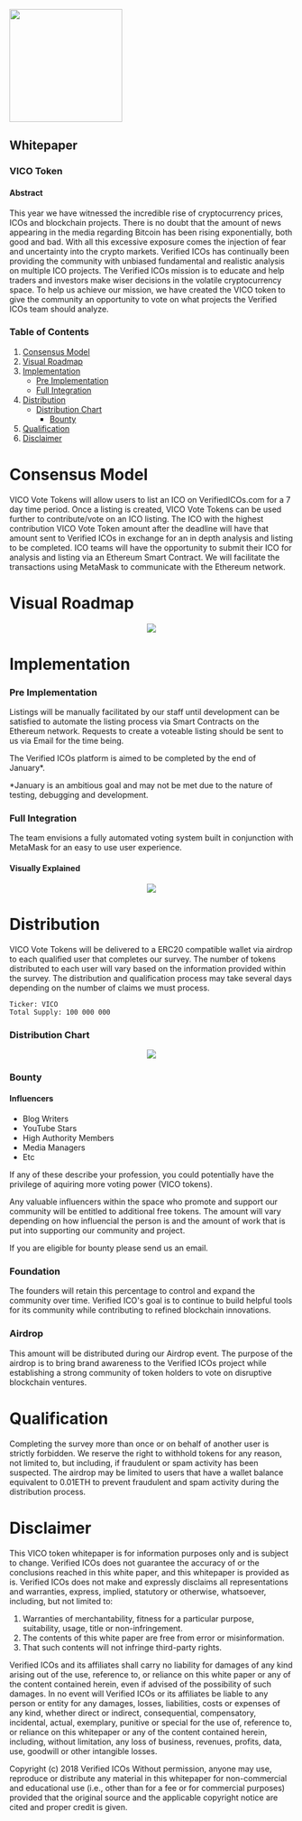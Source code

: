 <p align="left">
<img src="https://daks2k3a4ib2z.cloudfront.net/59988441ab717100012c9708/599bc5713f1ad60001cf937f_verified_icosNEW1.png" width="200px">
</p>

## Whitepaper

### VICO Token

#### Abstract

This year we have witnessed the incredible rise of cryptocurrency prices, ICOs and blockchain projects. There is no doubt that the amount of news appearing in the media regarding Bitcoin has been rising exponentially, both good and bad. With all this excessive exposure comes the injection of fear and uncertainty into the crypto markets. Verified ICOs has continually been providing the community with unbiased fundamental and realistic analysis on multiple ICO projects. The Verified ICOs mission is to educate and help traders and investors make wiser decisions in the volatile cryptocurrency space. To help us achieve our mission, we have created the VICO token to give the community an opportunity to vote on what projects the Verified ICOs team should analyze.

### Table of Contents

1. [Consensus Model](#consensus-model)
2. [Visual Roadmap](#visual-roadmap)
3. [Implementation](#implementation)
   * [Pre Implementation](#pre-implementation)
   * [Full Integration](#full-integration)
4. [Distribution](#distribution)
   * [Distribution Chart](#distribution-chart)
     * [Bounty](#bounty)
5. [Qualification](#qualification)
6. [Disclaimer](#disclaimer)

# Consensus Model

VICO Vote Tokens will allow users to list an ICO on VerifiedICOs.com for a 7 day time period. Once a listing is created, VICO Vote Tokens can be used further to contribute/vote on an ICO listing. The ICO with the highest contribution VICO Vote Token amount after the deadline will have that amount sent to Verified ICOs in exchange for an in depth analysis and listing to be completed. ICO teams will have the opportunity to submit their ICO for analysis and listing via an Ethereum Smart Contract. We will facilitate the transactions using MetaMask to communicate with the Ethereum network.

# Visual Roadmap

<p align="center">
<img src="https://i.imgur.com/L6GeRg7.png">
</p>

# Implementation

### Pre Implementation

Listings will be manually facilitated by our staff until development can be satisfied to automate the listing process via Smart Contracts on the Ethereum network. Requests to create a voteable listing should be sent to us via Email for the time being.

The Verified ICOs platform is aimed to be completed by the end of January*.

*January is an ambitious goal and may not be met due to the nature of testing, debugging and development.

### Full Integration

The team envisions a fully automated voting system built in conjunction with MetaMask for an easy to use user experience.

#### Visually Explained

<p align="center">
<img src="https://i.imgur.com/klllDQH.png">
</p>

# Distribution

VICO Vote Tokens will be delivered to a ERC20 compatible wallet via airdrop to each qualified user that completes our survey. The number of tokens distributed to each user will vary based on the information provided within the survey. The distribution and qualification process may take several days depending on the number of claims we must process.  

````
Ticker: VICO
Total Supply: 100 000 000
````

### Distribution Chart

<p align="center">
<img src="https://i.imgur.com/YmAiz7f.png">
</p>

### Bounty

#### Influencers

 * Blog Writers
 * YouTube Stars
 * High Authority Members
 * Media Managers
 * Etc
 
If any of these describe your profession, you could potentially have the privilege of aquiring more voting power (VICO tokens).

Any valuable influencers within the space who promote and support our community will be entitled to additional free tokens. The amount will vary depending on how influencial the person is and the amount of work that is put into supporting our community and project.

If you are eligible for bounty please send us an email.

### Foundation

The founders will retain this percentage to control and expand the community over time. Verified ICO's goal is to continue to build helpful tools for its community while contributing to refined blockchain innovations.

### Airdrop

This amount will be distributed during our Airdrop event. The purpose of the airdrop is to bring brand awareness to the Verified ICOs project while establishing a strong community of token holders to vote on disruptive blockchain ventures.

# Qualification 

Completing the survey more than once or on behalf of another user is strictly forbidden. We reserve the right to withhold tokens for any reason, not limited to, but including, if fraudulent or spam activity has been suspected. The airdrop may be limited to users that have a wallet balance equivalent to 0.01ETH to prevent fraudulent and spam activity during the distribution process.

# Disclaimer

This VICO token whitepaper is for information purposes only and is subject to change. Verified ICOs does not guarantee the accuracy of or the conclusions reached in this white paper, and this whitepaper is provided as is. Verified ICOs does not make and expressly disclaims all representations and warranties, express, implied, statutory or otherwise, whatsoever, including, but not limited to: 

1. Warranties of merchantability, fitness for a particular purpose, suitability, usage, title or non-infringement.
2. The contents of this white paper are free from error or misinformation.
3. That such contents will not infringe third-party rights.
 
Verified ICOs and its affiliates shall carry no liability for damages of any kind arising out of the use, reference to, or reliance on this white paper or any of the content contained herein, even if advised of the possibility of such damages. In no event will Verified ICOs or its affiliates be liable to any person or entity for any damages, losses, liabilities, costs or expenses of any kind, whether direct or indirect, consequential, compensatory, incidental, actual, exemplary, punitive or special for the use of, reference to, or reliance on this whitepaper or any of the content contained herein, including, without limitation, any loss of business, revenues, profits, data, use, goodwill or other intangible losses.

Copyright (c) 2018 Verified ICOs Without permission, anyone may use, reproduce or distribute any material in this whitepaper for non-commercial and educational use (i.e., other than for a fee or for commercial purposes) provided that the original source and the applicable copyright notice are cited and proper credit is given.
